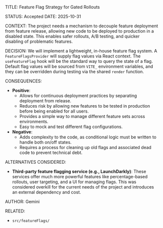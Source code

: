 TITLE: Feature Flag Strategy for Gated Rollouts

STATUS: Accepted
DATE: 2025-10-31

CONTEXT:
The project needs a mechanism to decouple feature deployment from feature release, allowing new code to be deployed to
production in a disabled state. This enables safer rollouts, A/B testing, and quicker disabling of problematic features.

DECISION:
We will implement a lightweight, in-house feature flag system. A `FeatureFlagsProvider` will supply flag values via
React context. The `useFeatureFlag` hook will be the standard way to query the state of a flag. Default flag values will
be sourced from `VITE_` environment variables, and they can be overridden during testing via the shared `render`
function.

CONSEQUENCES:

- **Positive**:
  - Allows for continuous deployment practices by separating deployment from release.
  - Reduces risk by allowing new features to be tested in production before being enabled for all users.
  - Provides a simple way to manage different feature sets across environments.
  - Easy to mock and test different flag configurations.
- **Negative**:
  - Adds complexity to the code, as conditional logic must be written to handle both on/off states.
  - Requires a process for cleaning up old flags and associated dead code to prevent technical debt.

ALTERNATIVES CONSIDERED:

- **Third-party feature flagging service (e.g., LaunchDarkly)**: These services offer much more powerful features like
  percentage-based rollouts, user targeting, and a UI for managing flags. This was considered overkill for the current
  needs of the project and introduces an external dependency and cost.

AUTHOR: Gemini

RELATED:

- `src/featureFlags/`
